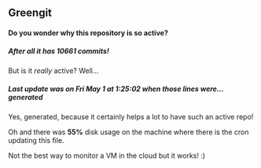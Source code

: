 ## Greengit

#### Do you wonder why this repository is so active?

##### After all it has 10661 commits!

But is it *really* active? Well...

##### Last update was on Fri May 1 at 1:25:02 when those lines were... generated

Yes, generated, because it certainly helps a lot to have such an active repo!

Oh and there was **55%** disk usage on the machine
where there is the cron updating this file.

Not the best way to monitor a VM in the cloud but it works! :)
